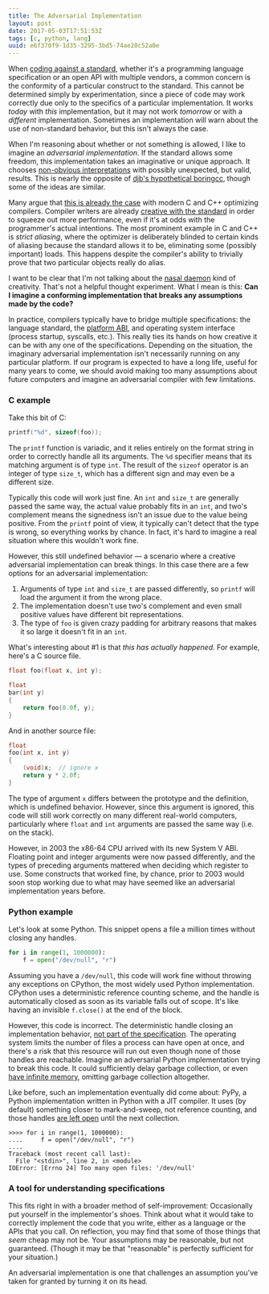 ```yaml
---
title: The Adversarial Implementation
layout: post
date: 2017-05-03T17:51:53Z
tags: [c, python, lang]
uuid: e6f370f9-1d35-3295-3bd5-74ae20c52a0e
---
```


When [coding against a standard][std], whether it's a programming
language specification or an open API with multiple vendors, a common
concern is the conformity of a particular construct to the standard.
This cannot be determined simply by experimentation, since a piece of
code may work correctly due only to the specifics of a particular
implementation. It works *today* with *this* implementation, but it
may not work *tomorrow* or with a *different* implementation.
Sometimes an implementation will warn about the use of non-standard
behavior, but this isn't always the case.

When I'm reasoning about whether or not something is allowed, I like to
imagine an *adversarial implementation*. If the standard allows some
freedom, this implementation takes an imaginative or unique approach. It
chooses [non-obvious interpretations][hash] with possibly unexpected,
but valid, results. This is nearly the opposite of [djb's hypothetical
boringcc][bcc], though some of the ideas are similar.

Many argue that [this is already the case][opt] with modern C and C++
optimizing compilers. Compiler writers are already [creative with the
standard][ub] in order to squeeze out more performance, even if it's
at odds with the programmer's actual intentions. The most prominent
example in C and C++ is *strict aliasing*, where the optimizer is
deliberately blinded to certain kinds of aliasing because the standard
allows it to be, eliminating some (possibly important) loads. This
happens despite the compiler's ability to trivially prove that two
particular objects really do alias.

I want to be clear that I'm not talking about the [nasal daemon][nd]
kind of creativity. That's not a helpful thought experiment. What I
mean is this: **Can I imagine a conforming implementation that breaks
any assumptions made by the code?**

In practice, compilers typically have to bridge multiple
specifications: the language standard, the [platform ABI][abi], and
operating system interface (process startup, syscalls, etc.). This
really ties its hands on how creative it can be with any one of the
specifications. Depending on the situation, the imaginary adversarial
implementation isn't necessarily running on any particular platform.
If our program is expected to have a long life, useful for many years
to come, we should avoid making too many assumptions about future
computers and imagine an adversarial compiler with few limitations.

### C example

Take this bit of C:

~~~c
printf("%d", sizeof(foo));
~~~

The `printf` function is variadic, and it relies entirely on the format
string in order to correctly handle all its arguments. The `%d`
specifier means that its matching argument is of type `int`. The result
of the `sizeof` operator is an integer of type `size_t`, which has a
different sign and may even be a different size.

Typically this code will work just fine. An `int` and `size_t` are
generally passed the same way, the actual value probably fits in an
`int`, and two's complement means the signedness isn't an issue due to
the value being positive. From the `printf` point of view, it
typically can't detect that the type is wrong, so everything works by
chance. In fact, it's hard to imagine a real situation where this
wouldn't work fine.

However, this still undefined behavior — a scenario where a creative
adversarial implementation can break things. In this case there are a
few options for an adversarial implementation:

1. Arguments of type `int` and `size_t` are passed differently, so
   `printf` will load the argument it from the wrong place.
2. The implementation doesn't use two's complement and even small
   positive values have different bit representations.
3. The type of `foo` is given crazy padding for arbitrary reasons that
   makes it so large it doesn't fit in an `int`.

What's interesting about #1 is that *this has actually happened*. For
example, here's a C source file.

~~~c
float foo(float x, int y);

float
bar(int y)
{
    return foo(0.0f, y);
}
~~~

And in another source file:

~~~c
float
foo(int x, int y)
{
    (void)x;  // ignore x
    return y * 2.0f;
}
~~~

The type of argument `x` differs between the prototype and the
definition, which is undefined behavior. However, since this argument
is ignored, this code will still work correctly on many different
real-world computers, particularly where `float` and `int` arguments
are passed the same way (i.e. on the stack).

However, in 2003 the x86-64 CPU arrived with its new System V ABI.
Floating point and integer arguments were now passed differently, and
the types of preceding arguments mattered when deciding which register
to use. Some constructs that worked fine, by chance, prior to 2003 would
soon stop working due to what may have seemed like an adversarial
implementation years before.

### Python example

Let's look at some Python. This snippet opens a file a million times
without closing any handles.

~~~py
for i in range(1, 1000000):
    f = open("/dev/null", "r")
~~~

Assuming you have a `/dev/null`, this code will work fine without
throwing any exceptions on CPython, the most widely used Python
implementation. CPython uses a deterministic reference counting scheme,
and the handle is automatically closed as soon as its variable falls out
of scope. It's like having an invisible `f.close()` at the end of the
block.

However, this code is incorrect. The deterministic handle closing an
implementation behavior, [not part of the specification][py]. The
operating system limits the number of files a process can have open at
once, and there's a risk that this resource will run out even though
none of those handles are reachable. Imagine an adversarial Python
implementation trying to break this code. It could sufficiently delay
garbage collection, or even [have infinite memory][inf], omitting
garbage collection altogether.

Like before, such an implementation eventually did come about: PyPy, a
Python implementation written in Python with a JIT compiler. It uses (by
default) something closer to mark-and-sweep, not reference counting, and
those handles [are left open][pypy] until the next collection.

    >>>> for i in range(1, 1000000):
    ....     f = open("/dev/null", "r")
    .... 
    Traceback (most recent call last):
      File "<stdin>", line 2, in <module>
    IOError: [Errno 24] Too many open files: '/dev/null'

### A tool for understanding specifications

This fits right in with a broader method of self-improvement:
Occasionally put yourself in the implementor's shoes. Think about what
it would take to correctly implement the code that you write, either
as a language or the APIs that you call. On reflection, you may find
that some of those things that *seem* cheap may not be. Your
assumptions may be reasonable, but not guaranteed. (Though it may be
that "reasonable" is perfectly sufficient for your situation.)

An adversarial implementation is one that challenges an assumption
you've taken for granted by turning it on its head.


[opt]: http://yarchive.net/comp/linux/gcc.html
[bcc]: https://groups.google.com/forum/m/#!msg/boring-crypto/48qa1kWignU/o8GGp2K1DAAJ
[ub]: http://blog.llvm.org/2011/05/what-every-c-programmer-should-know.html
[hash]: /blog/2016/05/30/
[abi]: /blog/2016/11/17/
[nd]: http://www.catb.org/jargon/html/N/nasal-demons.html
[py]: https://docs.python.org/3/reference/datamodel.html
[inf]: https://blogs.msdn.microsoft.com/oldnewthing/20100809-00/?p=13203
[pypy]: https://utcc.utoronto.ca/~cks/space/blog/programming/NondeterministicGCII
[std]: /blog/2017/03/30/
